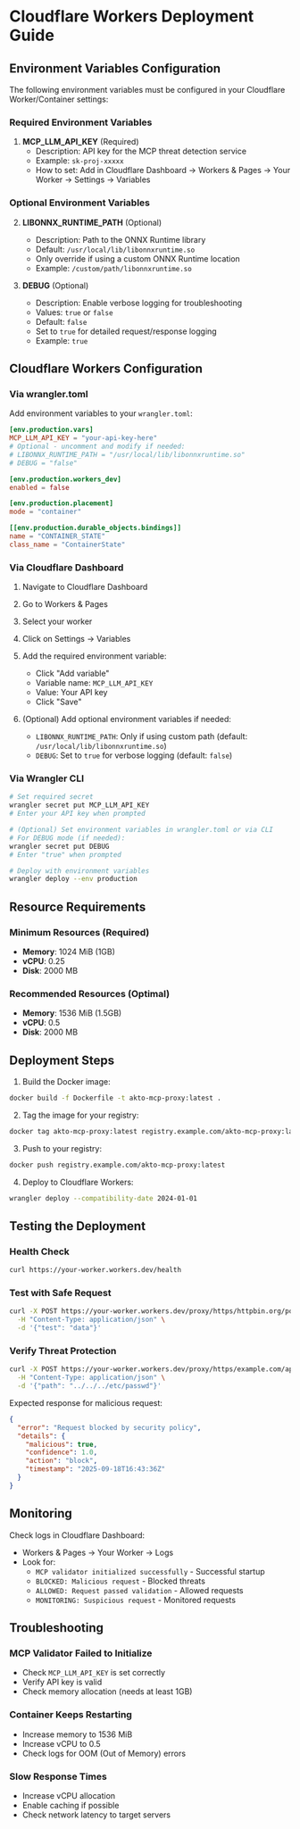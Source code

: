 # Cloudflare Workers Deployment Guide

## Environment Variables Configuration

The following environment variables must be configured in your Cloudflare Worker/Container settings:

### Required Environment Variables

1. **MCP_LLM_API_KEY** (Required)
   - Description: API key for the MCP threat detection service
   - Example: `sk-proj-xxxxx`
   - How to set: Add in Cloudflare Dashboard → Workers & Pages → Your Worker → Settings → Variables

### Optional Environment Variables

2. **LIBONNX_RUNTIME_PATH** (Optional)
   - Description: Path to the ONNX Runtime library
   - Default: `/usr/local/lib/libonnxruntime.so`
   - Only override if using a custom ONNX Runtime location
   - Example: `/custom/path/libonnxruntime.so`

3. **DEBUG** (Optional)
   - Description: Enable verbose logging for troubleshooting
   - Values: `true` or `false`
   - Default: `false`
   - Set to `true` for detailed request/response logging
   - Example: `true`

## Cloudflare Workers Configuration

### Via wrangler.toml

Add environment variables to your `wrangler.toml`:

```toml
[env.production.vars]
MCP_LLM_API_KEY = "your-api-key-here"
# Optional - uncomment and modify if needed:
# LIBONNX_RUNTIME_PATH = "/usr/local/lib/libonnxruntime.so"
# DEBUG = "false"

[env.production.workers_dev]
enabled = false

[env.production.placement]
mode = "container"

[[env.production.durable_objects.bindings]]
name = "CONTAINER_STATE"
class_name = "ContainerState"
```

### Via Cloudflare Dashboard

1. Navigate to Cloudflare Dashboard
2. Go to Workers & Pages
3. Select your worker
4. Click on Settings → Variables
5. Add the required environment variable:
   - Click "Add variable"
   - Variable name: `MCP_LLM_API_KEY`
   - Value: Your API key
   - Click "Save"

6. (Optional) Add optional environment variables if needed:
   - `LIBONNX_RUNTIME_PATH`: Only if using custom path (default: `/usr/local/lib/libonnxruntime.so`)
   - `DEBUG`: Set to `true` for verbose logging (default: `false`)

### Via Wrangler CLI

```bash
# Set required secret
wrangler secret put MCP_LLM_API_KEY
# Enter your API key when prompted

# (Optional) Set environment variables in wrangler.toml or via CLI
# For DEBUG mode (if needed):
wrangler secret put DEBUG
# Enter "true" when prompted

# Deploy with environment variables
wrangler deploy --env production
```

## Resource Requirements

### Minimum Resources (Required)
- **Memory**: 1024 MiB (1GB)
- **vCPU**: 0.25
- **Disk**: 2000 MB

### Recommended Resources (Optimal)
- **Memory**: 1536 MiB (1.5GB)
- **vCPU**: 0.5
- **Disk**: 2000 MB

## Deployment Steps

1. Build the Docker image:
```bash
docker build -f Dockerfile -t akto-mcp-proxy:latest .
```

2. Tag the image for your registry:
```bash
docker tag akto-mcp-proxy:latest registry.example.com/akto-mcp-proxy:latest
```

3. Push to your registry:
```bash
docker push registry.example.com/akto-mcp-proxy:latest
```

4. Deploy to Cloudflare Workers:
```bash
wrangler deploy --compatibility-date 2024-01-01
```

## Testing the Deployment

### Health Check
```bash
curl https://your-worker.workers.dev/health
```

### Test with Safe Request
```bash
curl -X POST https://your-worker.workers.dev/proxy/https/httpbin.org/post \
  -H "Content-Type: application/json" \
  -d '{"test": "data"}'
```

### Verify Threat Protection
```bash
curl -X POST https://your-worker.workers.dev/proxy/https/example.com/api \
  -H "Content-Type: application/json" \
  -d '{"path": "../../../etc/passwd"}'
```

Expected response for malicious request:
```json
{
  "error": "Request blocked by security policy",
  "details": {
    "malicious": true,
    "confidence": 1.0,
    "action": "block",
    "timestamp": "2025-09-18T16:43:36Z"
  }
}
```

## Monitoring

Check logs in Cloudflare Dashboard:
- Workers & Pages → Your Worker → Logs
- Look for:
  - `MCP validator initialized successfully` - Successful startup
  - `BLOCKED: Malicious request` - Blocked threats
  - `ALLOWED: Request passed validation` - Allowed requests
  - `MONITORING: Suspicious request` - Monitored requests

## Troubleshooting

### MCP Validator Failed to Initialize
- Check `MCP_LLM_API_KEY` is set correctly
- Verify API key is valid
- Check memory allocation (needs at least 1GB)

### Container Keeps Restarting
- Increase memory to 1536 MiB
- Increase vCPU to 0.5
- Check logs for OOM (Out of Memory) errors

### Slow Response Times
- Increase vCPU allocation
- Enable caching if possible
- Check network latency to target servers
